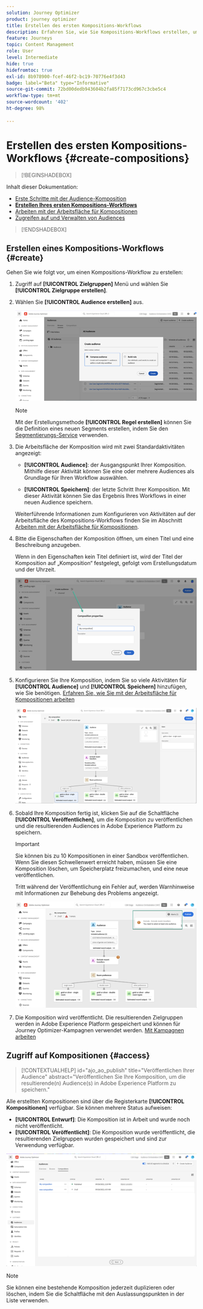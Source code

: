 ```yaml
---
solution: Journey Optimizer
product: journey optimizer
title: Erstellen des ersten Kompositions-Workflows
description: Erfahren Sie, wie Sie Kompositions-Workflows erstellen, um bestehende Audiences zu kombinieren und anzuordnen.
feature: Journeys
topic: Content Management
role: User
level: Intermediate
hide: true
hidefromtoc: true
exl-id: 8b978900-fcef-46f2-bc19-70776e4f3d43
badge: label="Beta" type="Informative"
source-git-commit: 72bd00dedb943604b2fa85f7173cd967c3cbe5c4
workflow-type: tm+mt
source-wordcount: '402'
ht-degree: 98%

---
```


# Erstellen des ersten Kompositions-Workflows {#create-compositions}

>[!BEGINSHADEBOX]

Inhalt dieser Dokumentation:

* [Erste Schritte mit der Audience-Komposition](get-started-audience-orchestration.md)
* **[Erstellen Ihres ersten Kompositions-Workflows](create-compositions.md)**
* [Arbeiten mit der Arbeitsfläche für Kompositionen](composition-canvas.md)
* [Zugreifen auf und Verwalten von Audiences](access-audiences.md)

>[!ENDSHADEBOX]

## Erstellen eines Kompositions-Workflows {#create}

Gehen Sie wie folgt vor, um einen Kompositions-Workflow zu erstellen:

1. Zugriff auf **[!UICONTROL Zielgruppen]** Menü und wählen Sie **[!UICONTROL Zielgruppe erstellen]**.

1. Wählen Sie **[!UICONTROL Audience erstellen]** aus.

   ![](assets/audiences-create.png)

   >[!NOTE]
   >
   >Mit der Erstellungsmethode **[!UICONTROL Regel erstellen]** können Sie die Definition eines neuen Segments erstellen, indem Sie den [Segmentierungs-Service](https://experienceleague.adobe.com/docs/experience-platform/segmentation/ui/overview.html?lang=de) verwenden.

1. Die Arbeitsfläche der Komposition wird mit zwei Standardaktivitäten angezeigt:

   * **[!UICONTROL Audience]**: der Ausgangspunkt Ihrer Komposition. Mithilfe dieser Aktivität können Sie eine oder mehrere Audiences als Grundlage für Ihren Workflow auswählen.

   * **[!UICONTROL Speichern]**: der letzte Schritt Ihrer Komposition. Mit dieser Aktivität können Sie das Ergebnis Ihres Workflows in einer neuen Audience speichern.

   Weiterführende Informationen zum Konfigurieren von Aktivitäten auf der Arbeitsfläche des Kompositions-Workflows finden Sie im Abschnitt [Arbeiten mit der Arbeitsfläche für Kompositionen](composition-canvas.md).

1. Bitte die Eigenschaften der Komposition öffnen, um einen Titel und eine Beschreibung anzugeben.

   Wenn in den Eigenschaften kein Titel definiert ist, wird der Titel der Komposition auf „Komposition“ festgelegt, gefolgt vom Erstellungsdatum und der Uhrzeit.

   ![](assets/audiences-properties.png)

1. Konfigurieren Sie Ihre Komposition, indem Sie so viele Aktivitäten für **[!UICONTROL Audience]** und **[!UICONTROL Speichern]** hinzufügen, wie Sie benötigen. [Erfahren Sie, wie Sie mit der Arbeitsfläche für Kompositionen arbeiten](composition-canvas.md)

   ![](assets/audiences-publish.png)

1. Sobald Ihre Komposition fertig ist, klicken Sie auf die Schaltfläche **[!UICONTROL Veröffentlichen]**, um die Komposition zu veröffentlichen und die resultierenden Audiences in Adobe Experience Platform zu speichern.

   >[!IMPORTANT]
   >
   >Sie können bis zu 10 Kompositionen in einer Sandbox veröffentlichen. Wenn Sie diesen Schwellenwert erreicht haben, müssen Sie eine Komposition löschen, um Speicherplatz freizumachen, und eine neue veröffentlichen.

   Tritt während der Veröffentlichung ein Fehler auf, werden Warnhinweise mit Informationen zur Behebung des Problems angezeigt.

   ![](assets/audiences-alerts.png)

1. Die Komposition wird veröffentlicht. Die resultierenden Zielgruppen werden in Adobe Experience Platform gespeichert und können für Journey Optimizer-Kampagnen verwendet werden. [Mit Kampagnen arbeiten](../campaigns/get-started-with-campaigns.md)

## Zugriff auf Kompositionen {#access}

>[!CONTEXTUALHELP]
>id="ajo_ao_publish"
>title="Veröffentlichen Ihrer Audience"
>abstract="Veröffentlichen Sie Ihre Komposition, um die resultierende(n) Audience(s) in Adobe Experience Platform zu speichern."

Alle erstellten Kompositionen sind über die Registerkarte **[!UICONTROL Kompositionen]** verfügbar. Sie können mehrere Status aufweisen:

* **[!UICONTROL Entwurf]**: Die Komposition ist in Arbeit und wurde noch nicht veröffentlicht.
* **[!UICONTROL Veröffentlicht]**: Die Komposition wurde veröffentlicht, die resultierenden Zielgruppen wurden gespeichert und sind zur Verwendung verfügbar.

![](assets/audiences-compositions.png)

>[!NOTE]
>
>Sie können eine bestehende Komposition jederzeit duplizieren oder löschen, indem Sie die Schaltfläche mit den Auslassungspunkten in der Liste verwenden.
